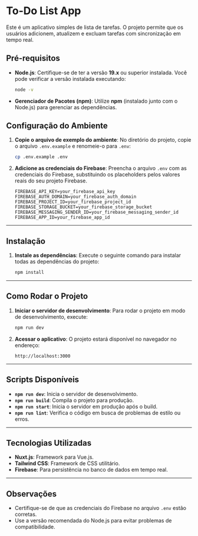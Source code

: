 # To-Do List App

Este é um aplicativo simples de lista de tarefas. O projeto permite que os usuários adicionem, atualizem e excluam tarefas com sincronização em tempo real.


## Pré-requisitos

- **Node.js**: Certifique-se de ter a versão **19.x** ou superior instalada. Você pode verificar a versão instalada executando:

  ```bash
  node -v
  ```

- **Gerenciador de Pacotes (npm)**: Utilize **npm** (instalado junto com o Node.js) para gerenciar as dependências.


## Configuração do Ambiente

1. **Copie o arquivo de exemplo do ambiente**:
   No diretório do projeto, copie o arquivo `.env.example` e renomeie-o para `.env`:

   ```bash
   cp .env.example .env
   ```

2. **Adicione as credenciais do Firebase**:
   Preencha o arquivo `.env` com as credenciais do Firebase, substituindo os placeholders pelos valores reais do seu projeto Firebase.

   ```env
   FIREBASE_API_KEY=your_firebase_api_key
   FIREBASE_AUTH_DOMAIN=your_firebase_auth_domain
   FIREBASE_PROJECT_ID=your_firebase_project_id
   FIREBASE_STORAGE_BUCKET=your_firebase_storage_bucket
   FIREBASE_MESSAGING_SENDER_ID=your_firebase_messaging_sender_id
   FIREBASE_APP_ID=your_firebase_app_id
   ```

---

## Instalação

1. **Instale as dependências**:
   Execute o seguinte comando para instalar todas as dependências do projeto:

   ```bash
   npm install
   ```

---

## Como Rodar o Projeto

1. **Iniciar o servidor de desenvolvimento**:
   Para rodar o projeto em modo de desenvolvimento, execute:

   ```bash
   npm run dev
   ```

2. **Acessar o aplicativo**:
   O projeto estará disponível no navegador no endereço:

   ```
   http://localhost:3000
   ```

---

## Scripts Disponíveis

- **`npm run dev`**: Inicia o servidor de desenvolvimento.
- **`npm run build`**: Compila o projeto para produção.
- **`npm run start`**: Inicia o servidor em produção após o build.
- **`npm run lint`**: Verifica o código em busca de problemas de estilo ou erros.

---

## Tecnologias Utilizadas

- **Nuxt.js**: Framework para Vue.js.
- **Tailwind CSS**: Framework de CSS utilitário.
- **Firebase**: Para persistência no banco de dados em tempo real.

---

## Observações

- Certifique-se de que as credenciais do Firebase no arquivo `.env` estão corretas.
- Use a versão recomendada do Node.js para evitar problemas de compatibilidade.
